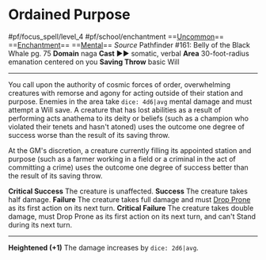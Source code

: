 # Ordained Purpose
#pf/focus_spell/level_4 #pf/school/enchantment 
==[Uncommon](../../../Traits/Uncommon.md)== ==[Enchantment](../../../Traits/Enchantment.md)== ==[Mental](../../../Traits/Mental.md)==
*Source* Pathfinder #161: Belly of the Black Whale pg. 75
**Domain** naga
**Cast** ►► somatic, verbal
**Area** 30-foot-radius emanation centered on you
**Saving Throw** basic Will

---
You call upon the authority of cosmic forces of order, overwhelming creatures with remorse and agony for acting outside of their station and purpose. Enemies in the area take `dice: 4d6|avg` mental damage and must attempt a Will save. A creature that has lost abilities as a result of performing acts anathema to its deity or beliefs (such as a champion who violated their tenets and hasn't atoned) uses the outcome one degree of success worse than the result of its saving throw.

At the GM's discretion, a creature currently filling its appointed station and purpose (such as a farmer working in a field or a criminal in the act of committing a crime) uses the outcome one degree of success better than the result of its saving throw.

**Critical Success** The creature is unaffected.
**Success** The creature takes half damage.
**Failure** The creature takes full damage and must [Drop Prone](../../../Actions/Drop%20Prone.md) as its first action on its next turn.
**Critical Failure** The creature takes double damage, must Drop Prone as its first action on its next turn, and can't Stand during its next turn.

<hr>

**Heightened (+1)** The damage increases by `dice: 2d6|avg`.